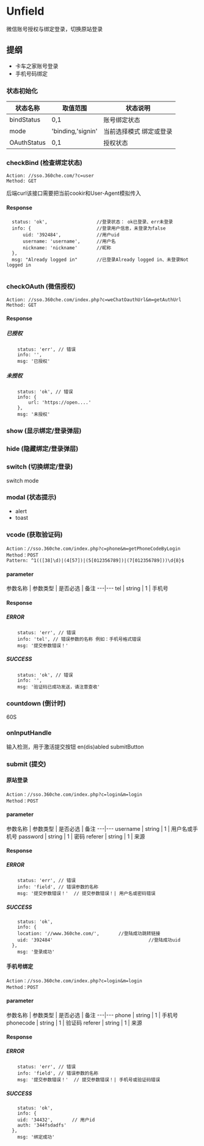 # Unfield
微信账号授权与绑定登录，切换原站登录
## 提纲
- 卡车之家账号登录
- 手机号码绑定

### 状态初始化 

状态名称 | 取值范围 | 状态说明
---|---|---
bindStatus | 0,1 | 账号绑定状态
mode | 'binding,'signin' | 当前选择模式 绑定或登录
OAuthStatus | 0,1 | 授权状态

### checkBind (检查绑定状态)
```
Action: //sso.360che.com/?c=user
Method: GET
```
后端curl该接口需要把当前cookir和User-Agent模拟传入

#### Response
```
  status: 'ok',                  //登录状态： ok已登录、err未登录
  info: {                        //登录用户信息，未登录为false
      uid: '392484',             //用户uid
      username: 'username',      //用户名
      nickname: 'nickname'       //昵称
  },
  msg: "Already logged in"       //已登录Already logged in、未登录Not logged in
	
```

### checkOAuth (微信授权)
```
Action: //sso.360che.com/index.php?c=weChatOauthUrl&m=getAuthUrl
Method: GET
```

#### Response

##### 已授权
```
	status: 'err', // 错误
	info: '', 
	msg: '已授权'
```
##### 未授权
```
	status: 'ok', // 错误
	info: {
		url: 'https://open....'
	},
	msg: '未授权'
```


### show (显示绑定/登录弹层)

### hide (隐藏绑定/登录弹层)

### switch (切换绑定/登录)
switch mode

### modal (状态提示)
- alert
- toast

### vcode (获取验证码)
```
Action：//sso.360che.com/index.php?c=phone&m=getPhoneCodeByLogin
Method：POST
Pattern: ^1(([38]\d)|(4[57])|(5[012356789])|(7[012356789]))\d{8}$
```

#### parameter
参数名称 | 参数类型 | 是否必选 | 备注
---|---
tel | string | 1 | 手机号

#### Response
##### ERROR
```
	status: 'err', // 错误
	info: 'tel', // 错误参数的名称 例如：手机号格式错误
	msg: '提交参数错误！'
```
##### SUCCESS
```
	status: 'ok', // 错误
	info: '',
	msg: '验证码已成功发送，请注意查收'
```
	

### countdown (倒计时)
60S

### onInputHandle
输入检测，用于激活提交按钮 
en(dis)abled submitButton

### submit (提交)
#### 原站登录

```
Action：//sso.360che.com/index.php?c=login&m=login
Method：POST
```

#### parameter
参数名称 | 参数类型 | 是否必选 | 备注
---|---
username | string | 1 | 用户名或手机号
password | string | 1 | 密码
referer | string | 1 | 来源

#### Response
##### ERROR
```
	status: 'err', // 错误
	info: 'field', // 错误参数的名称
	msg: '提交参数错误！'	// 提交参数错误！| 用户名或密码错误 
```
##### SUCCESS
```
	status: 'ok',
	info: {
    location: '//www.360che.com/',       //登陆成功跳转链接
    uid: '392484'         							//登陆成功uid
  },
	msg: '登录成功'
```


#### 手机号绑定


```
Action：//sso.360che.com/index.php?c=login&m=login
Method：POST
```
#### parameter
参数名称 | 参数类型 | 是否必选 | 备注
---|---
phone | string | 1 | 手机号
phonecode | string | 1 | 验证码
referer | string | 1 | 来源

#### Response
##### ERROR
```
	status: 'err', // 错误
	info: 'field', // 错误参数的名称
	msg: '提交参数错误！'	// 提交参数错误！| 手机号或验证码错误 
```
##### SUCCESS
```
	status: 'ok',
	info: {
    uid: '34432',       // 用户id
    auth: '344fsdadfs'    
  },
	msg: '绑定成功'
```

	
